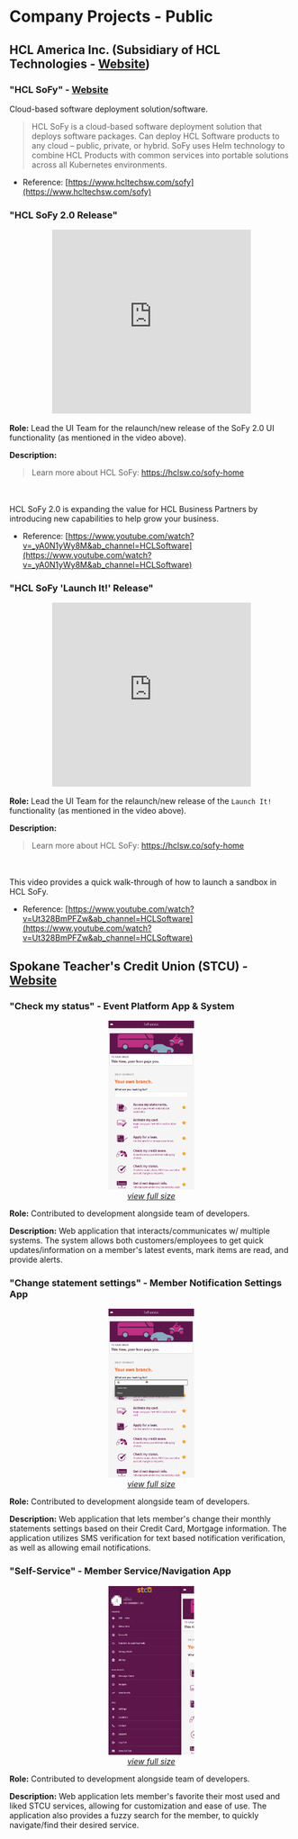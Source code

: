 # Company Projects - Public

## HCL America Inc. (Subsidiary of HCL Technologies - [Website](https://www.hcltech.com/))

### "**HCL SoFy**" - [Website](https://hclsofy.com/home)
Cloud-based software deployment solution/software.

>HCL SoFy is a cloud-based software deployment solution that deploys software packages. Can deploy HCL Software products to any cloud – public, private, or hybrid. SoFy uses Helm technology to combine HCL Products with common services into portable solutions across all Kubernetes environments.

- Reference: [https://www.hcltechsw.com/sofy](https://www.hcltechsw.com/sofy)


### "**HCL SoFy 2.0 Release**"

<div align="center">
    <iframe 
        width="70%"
        height="327vh"
        src="https://www.youtube.com/embed/_yA0N1yWy8M"
        title="YouTube video player" 
        frameborder="0" 
        allow="accelerometer; autoplay; clipboard-write; encrypted-media; gyroscope; picture-in-picture" 
        allowfullscreen>
    </iframe>
</div>

**Role:** Lead the UI Team for the relaunch/new release of the SoFy 2.0 UI functionality (as mentioned in the video above).

**Description:** 
>Learn more about HCL SoFy: https://hclsw.co/sofy-home
<br />
<br />
HCL SoFy 2.0 is expanding the value for HCL Business Partners by introducing new capabilities to help grow your business. 

- Reference: [https://www.youtube.com/watch?v=_yA0N1yWy8M&ab_channel=HCLSoftware](https://www.youtube.com/watch?v=_yA0N1yWy8M&ab_channel=HCLSoftware)

### "**HCL SoFy 'Launch It!' Release**"

<div align="center">
    <iframe 
        width="70%"
        height="327vh"
        src="https://www.youtube.com/embed/Ut328BmPFZw" 
        title="YouTube video player" 
        frameborder="0" 
        allow="accelerometer; autoplay; clipboard-write; encrypted-media; gyroscope; picture-in-picture" 
        allowfullscreen>
    </iframe>
</div>

**Role:** Lead the UI Team for the relaunch/new release of the `Launch It!` functionality (as mentioned in the video above).

**Description:** 
> Learn more about HCL SoFy: https://hclsw.co/sofy-home
<br />
<br />
This video provides a quick walk-through of how to launch a sandbox in HCL SoFy.

- Reference: [https://www.youtube.com/watch?v=Ut328BmPFZw&ab_channel=HCLSoftware](https://www.youtube.com/watch?v=Ut328BmPFZw&ab_channel=HCLSoftware)

## Spokane Teacher's Credit Union (STCU) - [Website](https://stcu.org/)

### **"Check my status"** - Event Platform App & System

<p align="center">
    <img src="../../assets/projects/CompanyProjects/STCU/CheckMyStatus.gif" width="30%"/><br>
    <i><a href="../../assets/projects/CompanyProjects/STCU/CheckMyStatus.gif">view full size</a></i>
</p>

**Role:** Contributed to development alongside team of developers.

**Description:** Web application that interacts/communicates w/ multiple systems. The system allows both customers/employees to get quick updates/information on a member's latest events, mark items are read, and provide alerts.


### **"Change statement settings"** - Member Notification Settings App

<p align="center">
    <img src="../../assets/projects/CompanyProjects/STCU/ChangeStatementSettings.gif" width="30%"/><br>
    <i><a href="../../assets/projects/CompanyProjects/STCU/ChangeStatementSettings.gif">view full size</a></i>
</p>

**Role:** Contributed to development alongside team of developers.

**Description:** Web application that lets member's change their monthly statements settings based on their Credit Card, Mortgage information. The application utilizes SMS verification for text based notification verification, as well as allowing email notifications.


### **"Self-Service"** - Member Service/Navigation App

<p align="center">
    <img src="../../assets/projects/CompanyProjects/STCU/Self-Service.gif" width="30%"/><br>
    <i><a href="../../assets/projects/CompanyProjects/STCU/Self-Service.gif">view full size</a></i>
</p>

**Role:** Contributed to development alongside team of developers.

**Description:** Web application lets member's favorite their most used and liked STCU services, allowing for customization and ease of use. The application also provides a fuzzy search for the member, to quickly navigate/find their desired service.


<!-- ### **"Transfer card balances"** - Member Credit/Debit Transfer App

<p align="center">
    <img src="../../assets/projects/CompanyProjects/STCU/TransferCardBalances.gif" width="30%"/><br>
    <i><a href="../../assets/projects/CompanyProjects/STCU/TransferCardBalances.gif">view full size</a></i>
</p>

**Role:** Contributed to development alongside team of developers.

**Description:** Web application lets member's transfer card balances from an external institution to STCU. The application keeps a history of member's previous transfers, checks/validates the address/acct info of the external balance owed.


### **"Set my PIN"** - Member Card PIN Change App

<p align="center">
    <img src="../../assets/projects/CompanyProjects/STCU/SetMyPIN.gif" width="30%"/><br>
    <i><a href="../../assets/projects/CompanyProjects/STCU/SetMyPIN.gif">view full size</a></i>
</p>

**Role:** Contributed to development alongside team of developers.

**Description:** Web application lets member's change their desired card's PIN (following security standard/guidelines), and communicates directly w/ STCU's other application `Activate my card`. -->


